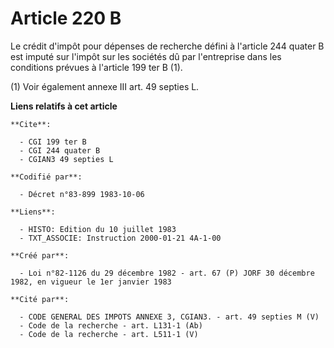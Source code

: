 # Article 220 B

Le crédit d'impôt pour dépenses de recherche défini à l'article 244 quater B est imputé sur l'impôt sur les sociétés dû par
l'entreprise dans les conditions prévues à l'article 199 ter B (1).

(1) Voir également annexe III art. 49 septies L.

**Liens relatifs à cet article**

	**Cite**:

	  - CGI 199 ter B
	  - CGI 244 quater B
	  - CGIAN3 49 septies L

	**Codifié par**:

	  - Décret n°83-899 1983-10-06

	**Liens**:

	  - HISTO: Edition du 10 juillet 1983
	  - TXT_ASSOCIE: Instruction 2000-01-21 4A-1-00

	**Créé par**:

	  - Loi n°82-1126 du 29 décembre 1982 - art. 67 (P) JORF 30 décembre 1982, en vigueur le 1er janvier 1983

	**Cité par**:

	  - CODE GENERAL DES IMPOTS ANNEXE 3, CGIAN3. - art. 49 septies M (V)
	  - Code de la recherche - art. L131-1 (Ab)
	  - Code de la recherche - art. L511-1 (V)
